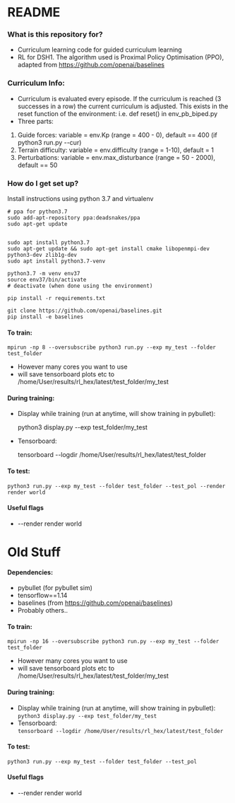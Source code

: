 # README #

### What is this repository for? ###

* Curriculum  learning code for guided curriculum learning 
* RL for DSH1. The algorithm used is Proximal Policy Optimisation (PPO), adapted from https://github.com/openai/baselines


### Curriculum Info: ###
- Curriculum is evaluated every episode. If the curriculum is reached (3 successes in a row) the current curriculum is adjusted. This exists in the reset function of the environment: i.e. def reset() in env_pb_biped.py
- Three parts:
1. Guide forces: variable = env.Kp (range = 400 - 0), default == 400 (if python3 run.py --cur)
2. Terrain difficulty: variable = env.difficulty (range = 1-10), default = 1
3. Perturbations: variable = env.max_disturbance (range = 50 - 2000), default == 50


### How do I get set up? ###

Install instructions using python 3.7 and virtualenv


    # ppa for python3.7
    sudo add-apt-repository ppa:deadsnakes/ppa
    sudo apt-get update


    sudo apt install python3.7
    sudo apt-get update && sudo apt-get install cmake libopenmpi-dev python3-dev zlib1g-dev
    sudo apt install python3.7-venv

    python3.7 -m venv env37
    source env37/bin/activate
    # deactivate (when done using the environment)

    pip install -r requirements.txt

    git clone https://github.com/openai/baselines.git
    pip install -e baselines



#### To train: ####

    mpirun -np 8 --oversubscribe python3 run.py --exp my_test --folder test_folder

- However many cores you want to use 
- will save tensorboard plots etc to /home/User/results/rl_hex/latest/test_folder/my_test

#### During training: ####
* Display while training (run at anytime, will show training in pybullet):

    python3 display.py --exp test_folder/my_test

* Tensorboard:

    tensorboard --logdir /home/User/results/rl_hex/latest/test_folder 

#### To test: ####

    python3 run.py --exp my_test --folder test_folder --test_pol --render render world

#### Useful flags ####
- --render render world















# Old Stuff

#### Dependencies: ####
- pybullet (for pybullet sim) </br>
- tensorflow==1.14  </br>
- baselines (from https://github.com/openai/baselines) </br>
- Probably others.. </br>

#### To train: ####

`mpirun -np 16 --oversubscribe python3 run.py --exp my_test --folder test_folder` </br>
- However many cores you want to use 
- will save tensorboard plots etc to /home/User/results/rl_hex/latest/test_folder/my_test</br>

#### During training: ####
* Display while training (run at anytime, will show training in pybullet):</br>
 `python3 display.py --exp test_folder/my_test`</br>
* Tensorboard:</br>
`tensorboard --logdir /home/User/results/rl_hex/latest/test_folder` </br>

#### To test: ####
`python3 run.py --exp my_test --folder test_folder --test_pol`</br>

#### Useful flags ####
- --render render world




